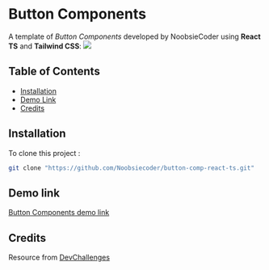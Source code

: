 # Button Components

A template of _Button Components_ developed by NoobsieCoder using **React TS** and **Tailwind CSS**:
![](https://devchallenges.io/_next/image?url=https%3A%2F%2Ffirebasestorage.googleapis.com%2Fv0%2Fb%2Fdevchallenges-1234.appspot.com%2Fo%2FchallengesDesigns%252FButtonThumbnail.png%3Falt%3Dmedia%26token%3D3ddbedcf-a08b-4144-928f-e551b4bcee80&w=640&q=75)

## Table of Contents

- [Installation](#installation)
- [Demo Link](#demo-link)
- [Credits](#Credits)

## Installation

To clone this project :

```bash
git clone "https://github.com/Noobsiecoder/button-comp-react-ts.git"
```

## Demo link

[Button Components demo link](https://button-comp-react-ts.netlify.app/)

## Credits

Resource from [DevChallenges](https://devchallenges.io/)
